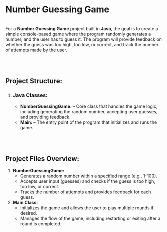 <h1>Number Guessing Game</h1>
<br>
For a <b>Number Guessing Game</b> project built in <b>Java</b>, the goal is to create a simple console-based game where the program randomly generates a number, and the user has to guess it. The program will provide feedback on whether the guess was too high, too low, or correct, and track the number of attempts made by the user.

<br><br>
<h2>Project Structure:</h2>
<ol>
  <li><h3>Java Classes:</h3>
    <ul>
      <li><b>NumberGuessingGame: </b> – Core class that handles the game logic, including generating the random number, accepting user guesses, and providing feedback.</li>
      <li><b>Main: </b>– The entry point of the program that initializes and runs the game.</li>
    </ul>
  </li>
</ol>
<br><br>
<h2>Project Files Overview:</h2>
<ol>
  <li><b>NumberGuessingGame: </b>
    <ul>
      <li>Generates a random number within a specified range (e.g., 1-100).</li>
      <li>Accepts user input (guesses) and checks if the guess is too high, too low, or correct.
      </li>
      <li>Tracks the number of attempts and provides feedback for each guess.</li>
    </ul>
  </li>
  <li><b>Main Class: </b>
    <ul>
      <li>Initializes the game and allows the user to play multiple rounds if desired.</li>
      <li>Manages the flow of the game, including restarting or exiting after a round is completed.</li>
    </ul>
  </li>
  </li>
</ol>
